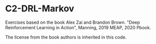 # C2-DRL-Markov
Exercises based on the book
Alex Zai and Brandon Brown. "Deep Reinforcement Learning in Action", Manning, 2019 MEAP, 2020 Pbook. 

The license from the book authors is inherited in this code. 
